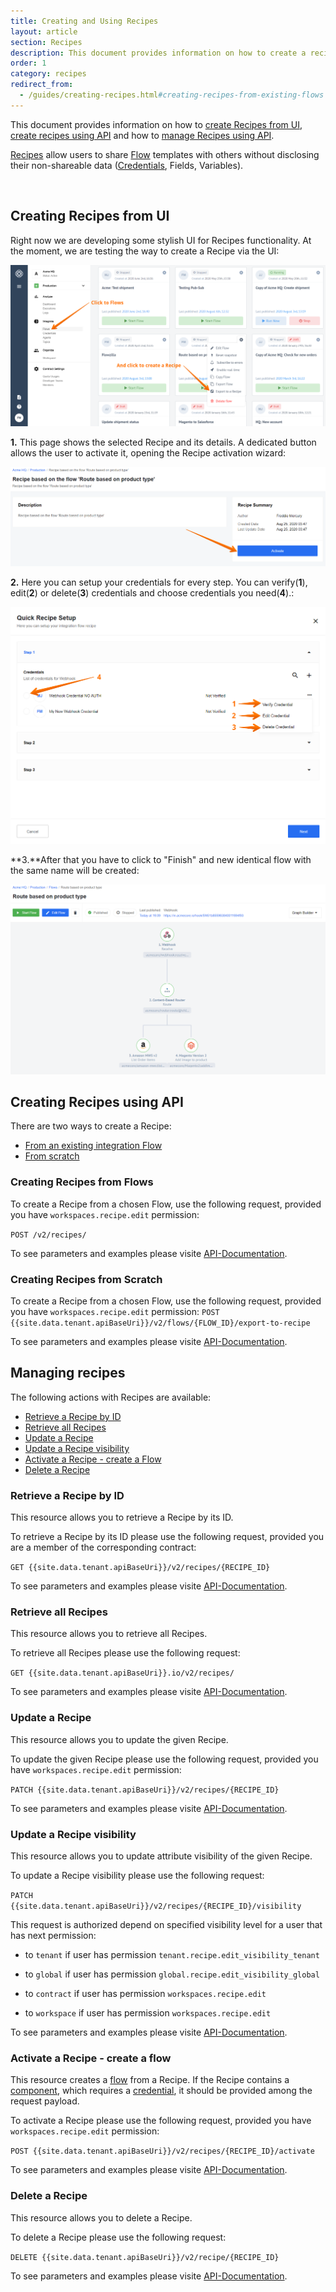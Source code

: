 ```yaml
---
title: Creating and Using Recipes
layout: article
section: Recipes
description: This document provides information on how to create a recipe, and how to use them.
order: 1
category: recipes
redirect_from:
  - /guides/creating-recipes.html#creating-recipes-from-existing-flows
---
```


This document provides information on how to [create Recipes from UI](#creating-recipes-from-ui), [create recipes using API](#creating-recipes-using-api) and how to [manage Recipes using API](#managing-recipes-using-api).

[Recipes](/getting-started/recipes) allow users to share [Flow](/getting-started/integration-flow) templates with others without disclosing their non-shareable data ([Credentials](/getting-started/credential), Fields, Variables).

​
## Creating Recipes from UI

Right now we are developing some stylish UI for Recipes functionality. At the moment, we are testing the way to create a Recipe via the UI:

![Export Recipe](/assets/img/integrator-guide/creating-recipes/export-recipe.png)

  **1.** This page shows the selected Recipe and its details. A dedicated button allows the user to activate it, opening the Recipe activation wizard:

![Activate Recipe](/assets/img/integrator-guide/creating-recipes/activate-recipe.png)

  **2.** Here you can setup your credentials for every step. You can verify(**1**), edit(**2**) or delete(**3**) credentials and choose credentials you need(**4**).:

![Setup recipe](/assets/img/integrator-guide/creating-recipes/recipe-setup.png)

  **3.**After that you have to click to "Finish" and new identical flow with the same name will be created:

![New flow](/assets/img/integrator-guide/creating-recipes/new-flow.png)

## Creating Recipes using API

There are two ways to create a Recipe:
​
- [From an existing integration Flow](#creating-recipes-from-flows)
​
- [From scratch](#creating-recipes-from-scratch)

### Creating Recipes from Flows

To create a Recipe from a chosen Flow, use the following request, provided you have `workspaces.recipe.edit` permission:
​

`POST /v2/recipes/`

To see parameters and examples please visite [API-Documentation]({{site.data.tenant.apiBaseUri}}/docs/v2/#create-a-recipe-from-existing-flow).

### Creating Recipes from Scratch

To create a Recipe from a chosen Flow, use the following request, provided you have `workspaces.recipe.edit` permission:
​
`POST {{site.data.tenant.apiBaseUri}}/v2/flows/{FLOW_ID}/export-to-recipe`​

To see parameters and examples please visite [API-Documentation]({{site.data.tenant.apiBaseUri}}/docs/v2/#create-a-recipe).

## Managing recipes

The following actions with Recipes are available:

- [Retrieve a Recipe by ID](#retrieve-a-recipe-by-id)
- [Retrieve all Recipes](#retrieve-all-recipes)
- [Update a Recipe](#update-a-recipe)
- [Update a Recipe visibility](#update-a-recipe-visibility)
- [Activate a Recipe - create a Flow](#activate-a-recipe---create-a-flow)
- [Delete a Recipe](#delete-a-recipe)

### Retrieve a Recipe by ID

This resource allows you to retrieve a Recipe by its ID.

To retrieve a Recipe by its ID please use the following request, provided you are a member of the corresponding contract:

`GET {{site.data.tenant.apiBaseUri}}/v2/recipes/{RECIPE_ID}`

To see parameters and examples please visite [API-Documentation]({{site.data.tenant.apiBaseUri}}/docs/v2/#retrieve-a-recipe-by-id).

### Retrieve all Recipes

This resource allows you to retrieve all Recipes.

To retrieve all Recipes please use the following request:


`GET {{site.data.tenant.apiBaseUri}}.io/v2/recipes/`

To see parameters and examples please visite [API-Documentation]({{site.data.tenant.apiBaseUri}}/docs/v2/#retrieve-all-recipes).

### Update a Recipe

This resource allows you to update the given Recipe.

To update the given Recipe please use the following request, provided you have `workspaces.recipe.edit` permission:

`PATCH {{site.data.tenant.apiBaseUri}}/v2/recipes/{RECIPE_ID}`

To see parameters and examples please visite [API-Documentation]({{site.data.tenant.apiBaseUri}}/docs/v2/#update-a-recipe).

### Update a Recipe visibility

This resource allows you to update attribute visibility of the given Recipe.

To update a Recipe visibility please use the following request:

`PATCH {{site.data.tenant.apiBaseUri}}/v2/recipes/{RECIPE_ID}/visibility`

This request is authorized depend on specified visibility level for a user that has next permission:

 * to `tenant` if user has permission `tenant.recipe.edit_visibility_tenant`

 * to `global` if user has permission `global.recipe.edit_visibility_global`

 * to `contract` if user has permission `workspaces.recipe.edit`

 * to `workspace` if user has permission `workspaces.recipe.edit`

To see parameters and examples please visite [API-Documentation]({{site.data.tenant.apiBaseUri}}/docs/v2/#update-a-recipe-visibility).

### Activate a Recipe - create a flow

This resource creates a [flow](/getting-started/integration-flow) from a Recipe. If the Recipe contains a [component](/getting-started/integration-component), which requires a [credential](/getting-started/credential), it should be provided among the request payload.

To activate a Recipe please use the following request, provided you have `workspaces.recipe.edit` permission:

`POST {{site.data.tenant.apiBaseUri}}/v2/recipes/{RECIPE_ID}/activate`

To see parameters and examples please visite [API-Documentation]({{site.data.tenant.apiBaseUri}}/docs/v2/#activate-a-recipe).

### Delete a Recipe

This resource allows you to delete a Recipe.

To delete a Recipe please use the following request:


`DELETE {{site.data.tenant.apiBaseUri}}/v2/recipe/{RECIPE_ID}`

To see parameters and examples please visite [API-Documentation]({{site.data.tenant.apiBaseUri}}/docs/v2/#delete-a-recipe).
